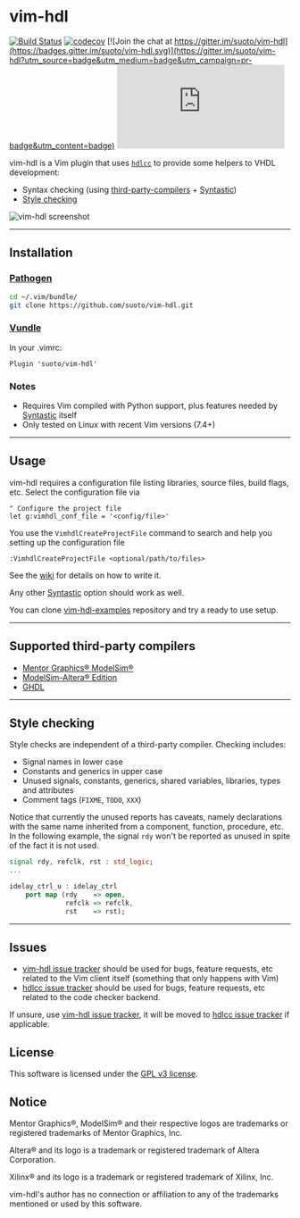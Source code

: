 # vim-hdl

[![Build Status](https://travis-ci.org/suoto/vim-hdl.svg?branch=master)](https://travis-ci.org/suoto/vim-hdl)
[![codecov](https://codecov.io/gh/suoto/vim-hdl/branch/master/graph/badge.svg)](https://codecov.io/gh/suoto/vim-hdl)
[![Join the chat at https://gitter.im/suoto/vim-hdl](https://badges.gitter.im/suoto/vim-hdl.svg)](https://gitter.im/suoto/vim-hdl?utm_source=badge&utm_medium=badge&utm_campaign=pr-badge&utm_content=badge)
[![Analytics](https://ga-beacon.appspot.com/UA-68153177-3/vim-hdl/README.md?pixel)](https://github.com/suoto/vim-hdl)

vim-hdl is a Vim plugin that uses [`hdlcc`][hdlcc] to provide some helpers to
VHDL development:

* Syntax checking (using
  [third-party-compilers](#supported-third-party-compilers) +
  [Syntastic][Syntastic])
* [Style checking](#style-checking)

![vim-hdl screenshot](http://i.imgur.com/2hZox5r.gif)

---

## Installation

### [Pathogen][pathogen]

```bash
cd ~/.vim/bundle/
git clone https://github.com/suoto/vim-hdl.git
```

### [Vundle][vundle]

In your .vimrc:

```viml
Plugin 'suoto/vim-hdl'
```

### Notes

* Requires Vim compiled with Python support, plus features needed by
  [Syntastic][Syntastic] itself
* Only tested on Linux with recent Vim versions (7.4+)

---

## Usage

vim-hdl requires a configuration file listing libraries, source files, build
flags, etc. Select the configuration file via

```viml
" Configure the project file
let g:vimhdl_conf_file = '<config/file>'
```

You use the `VimhdlCreateProjectFile` command to search and help you setting up
the configuration file

```viml
:VimhdlCreateProjectFile <optional/path/to/files>
```

See the [wiki](https://github.com/suoto/hdlcc/wiki) for details on how to write
it.

Any other [Syntastic][Syntastic] option should work as well.

You can clone [vim-hdl-examples][vim-hdl-examples] repository and try a ready to
use setup.

---

## Supported third-party compilers

* [Mentor Graphics® ModelSim®][Mentor_msim]
* [ModelSim-Altera® Edition][Altera_msim]
* [GHDL][GHDL]

---

## Style checking

Style checks are independent of a third-party compiler. Checking includes:

* Signal names in lower case
* Constants and generics in upper case
* Unused signals, constants, generics, shared variables, libraries, types and
  attributes
* Comment tags (`FIXME`, `TODO`, `XXX`)

Notice that currently the unused reports has caveats, namely declarations with
the same name inherited from a component, function, procedure, etc. In the
following example, the signal `rdy` won't be reported as unused in spite of the
fact it is not used.

```vhdl
signal rdy, refclk, rst : std_logic;
...

idelay_ctrl_u : idelay_ctrl
    port map (rdy    => open,
              refclk => refclk,
              rst    => rst);
```

---

## Issues

* [vim-hdl issue tracker][vimhdl_issue_tracker] should be used for bugs, feature
  requests, etc related to the Vim client itself (something that only happens
  with Vim)
* [hdlcc issue tracker][hdlcc_issue_tracker] should be used for bugs, feature
  requests, etc related to the code checker backend.

If unsure, use [vim-hdl issue tracker][vimhdl_issue_tracker], it will be moved to
[hdlcc issue tracker][hdlcc_issue_tracker] if applicable.

## License

This software is licensed under the [GPL v3 license][gpl].

## Notice

Mentor Graphics®, ModelSim® and their respective logos are trademarks or
registered trademarks of Mentor Graphics, Inc.

Altera® and its logo is a trademark or registered trademark of Altera
Corporation.

Xilinx® and its logo is a trademark or registered trademark of Xilinx, Inc.

vim-hdl's author has no connection or affiliation to any of the trademarks
mentioned or used by this software.

[Syntastic]: https://github.com/scrooloose/syntastic
[Mentor_msim]: http://www.mentor.com/products/fv/modelsim/
[Altera_msim]: https://www.altera.com/downloads/download-center.html
[Xilinx_Vivado]: http://www.xilinx.com/products/design-tools/vivado/vivado-webpack.html
[pathogen]: https://github.com/tpope/vim-pathogen
[vundle]: https://github.com/VundleVim/Vundle.vim
[ConfigParser]: https://docs.python.org/2/library/configparser.html
[vim-hdl-examples]: https://github.com/suoto/vim-hdl-examples
[gpl]: http://www.gnu.org/copyleft/gpl.html
[vimhdl_issue_tracker]: https://github.com/suoto/vim-hdl/issues
[hdlcc_issue_tracker]: https://github.com/suoto/hdlcc/issues
[hdlcc]: https://github.com/suoto/hdlcc
[GHDL]: https://github.com/tgingold/ghdl

